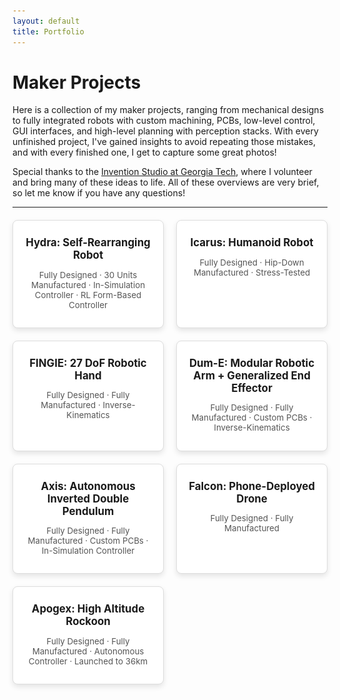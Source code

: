 ```yaml
---
layout: default
title: Portfolio
---
```


# Maker Projects

Here is a collection of my maker projects, ranging from mechanical designs to fully integrated robots with custom machining, PCBs, low-level control, GUI interfaces, and high-level planning with perception stacks. With every unfinished project, I've gained insights to avoid repeating those mistakes, and with every finished one, I get to capture some great photos! 

Special thanks to the [Invention Studio at Georgia Tech](https://inventionstudio.gatech.edu/), where I volunteer and bring many of these ideas to life. All of these overviews are very brief, so let me know if you have any questions!

---

<div class="portfolio-grid">
  <!-- Project 0 -->
  <div class="portfolio-card" onclick="toggleModal('modal0')">
    <h2>Hydra: Self-Rearranging Robot</h2>
    <p>Fully Designed &middot; 30 Units Manufactured &middot; In-Simulation Controller &middot; RL Form-Based Controller</p>
  </div>
  
  <!-- Project 1 -->
  <div class="portfolio-card" onclick="toggleModal('modal1')">
    <h2>Icarus: Humanoid Robot</h2>
    <p>Fully Designed &middot; Hip-Down Manufactured &middot; Stress-Tested</p>
  </div>

  <!-- Project 2 -->
  <div class="portfolio-card" onclick="toggleModal('modal2')">
    <h2>FINGIE: 27 DoF Robotic Hand</h2>
    <p>Fully Designed &middot; Fully Manufactured &middot; Inverse-Kinematics</p>
  </div>

  <!-- Project 3 -->
  <div class="portfolio-card" onclick="toggleModal('modal3')">
    <h2>Dum-E: Modular Robotic Arm + Generalized End Effector</h2>
    <p>Fully Designed &middot; Fully Manufactured &middot; Custom PCBs &middot; Inverse-Kinematics</p>
  </div>

  <!-- Project 4 -->
  <div class="portfolio-card" onclick="toggleModal('modal4')">
    <h2>Axis: Autonomous Inverted Double Pendulum</h2>
    <p>Fully Designed &middot; Fully Manufactured &middot; Custom PCBs &middot; In-Simulation Controller</p>
  </div>

  <!-- Project 5 -->
  <div class="portfolio-card" onclick="toggleModal('modal5')">
    <h2>Falcon: Phone-Deployed Drone</h2>
    <p>Fully Designed &middot; Fully Manufactured</p>
  </div>

  <!-- Project 6 -->
  <div class="portfolio-card" onclick="toggleModal('modal6')">
    <h2>Apogex: High Altitude Rockoon</h2>
    <p>Fully Designed &middot; Fully Manufactured &middot; Autonomous Controller &middot; Launched to 36km</p>
  </div>
</div>

<!-- Modals -->
<div id="modal0" class="modal">
  <div class="modal-content">
    <button class="close-btn" onclick="toggleModal('modal0')">&times;</button>
    <h2>Hydra: Self-Rearranging Robot</h2>
    <div class="two-column">
      <div class="text-column">
        <h3>Motivation</h3>
        <p>Humans have shaped the world to suit our needs, creating a utilitarian environment we can inhabit. Anthropomorphic robotics, therefore, serves as a natural bridge to generalized robotics—capable of using the same tools and spaces, and thus performing the same tasks as we do. However, robotics has the potential to achieve much more. What if robots weren't constrained by form? What if they could navigate any conceivable space, grasp objects of any shape, and serve and manipulate any tool? Amorphic robotics opens up every niche in our world — offering possibilities beyond what evolution could provide.</p>
        <h3>Design Overview</h3>
        <p>All self-rearranging robots currently are prohibitively large, move very slowly, and have horribly insufficient control systems. I want to solve all of these problems. I decided to use <em>edges</em> and <em>nodes</em>. Nodes have four electromagnets which can be controlled, and edges can rotate, extend, and flex, with magnetic terminals on each side. This enables self-rearrangement and unrestricted movement. The mechanical and electrical design allows for sub-cm length of edges and 10mm width in each node-edge subsystem.</p>
      </div>
      <div class="image-column">
        <img src="images/hydra_render.png" alt="Hydra Render">
      </div>
    </div>
    <!-- Move "Some Challenges" section here -->
    <h3>Some Challenges</h3>
    <p>This project is ongoing, so not all of the challenges are known yet, but below are a few that caused me pain...</p>
    <ul>
      <li><strong>Permanent Magnets</strong>: Since the batteries are self-contained within the nodes (and also communicate power via pogo pin contact points to the edges), we want to minimize power usage. Thus, we don't want energy draw when the electromagnets are in contact (i.e. <em>on</em>). So, instead of traditional electromagnets which are on when current is sent through them, I had to use permanent magnets which are off when current is sent through them. Unfortunately, these do not exist for purchase in the size I need, so I manufactured them. To do this, I designed and manufactured a spooling mechanism and computed the solenoid dimensions to generate a specific holding force of the magnet. This necessary holding force was computed through stochastic guarantees on the cumulative force of lattice structures that the overall system could generate. This garauntee is quite cool as there is feedback between torque profiles in the motor, the weight of the motors, and the peak carrying weight of the magnets and their own weight so it turns into an optimization problem!</li>
      <li><strong>Position Control of Motors</strong>: The motors used are micro-DC motors which cost about $1 each with custom planetary gearboxes (for the motor responsible for rotation) and wormgear drives (for the motor responsible for extension/flexion) and unfortunately are too small to have any encoder setup that I could simply buy. As such, I had to use coin encoders (which only have an accuracy of 180 degrees) and embed them into the back-shaft inside the micro-DC motor. To do this, I had to reconstruct the shell of the motor, which required me to bend zinc sheets very precisely and mount the encoders as part of the body of the motor.</li>
      <li><strong>Parallelized Simulation</strong>: Previous attempts at large-scale self-reassembling robots generally used search algorithms and basic movement primitive structures. But, based on work at the AMBER Lab, I was curious about how we could reduce the high-dimensional decision space of this control system (since it has massive state spaces) using reinforcement learning (RL). I thus set up IsaacSim in a Dockerized container and hosted it on a virtual GPU (since I cannot afford the multi-thousand dollar price tag to buy one). I wrote custom physics for the attachment and reorganization of nodes and edges. I'm currently experimenting with different hierarchically stacked RL-based controllers.</li>
    </ul>
  </div>
</div>

<div id="modal1" class="modal">
  <div class="modal-content">
    <button class="close-btn" onclick="toggleModal('modal1')">&times;</button>
    <h2>Icarus: Humanoid Robot</h2>
    <!-- First section with text on the left and image on the right -->
    <div class="two-column">
      <div class="text-column">
        <h3>Challenges</h3>
        <p>You'll notice that I did not use the typical cylindrical motors to actuate the joints. This was due to cost - each of those (e.g. Unitree B1) are $8,000+ which are personally unaffordable. Instead, I decided to build in the motors to the skeletal structure of the robot. This posed a massive mechanical engineering challenge as parameterizing the model is now nearly impossible. I built an API that plugs into my Fusion 360 for this that draws on available dimensions from Servocity, where I sourced the motors. This enables parameterization of limb lengths so that I can optimize stress profiles in FEA in Fusion 360.</p>
        <h3>Objectives</h3>
        <p>A main objective that I gave myself for this project was to try to mimic the motion patterns of humanoid joints as closely as possible. A good example of this is the scapular motion, which does not follow a typical fixed radius arc. Instead, it moves approximately linearly until an inflection point at which it translates to an arc of approximately fixed radius. To mimic this, I used linear rails with linear bearings with pendulum-esque structures actuated by a central motor. On the linear rails, there are stiff springs. As the linear rail (attached to the shoulders) moves up the rail linearly, they quickly collide with the springs, which then translate the motion to an arc.</p>
        <p>Similarly, shoulder abduction (generally controlled by the supraspinatus and lateral middle deltoid muscles) is controlled by linear rails themselves actuated by in-line motors attached to the spine via universal joints, allowing for a full range of motion.</p>
      </div>
      <div class="image-column">
        <img src="images/human.PNG" alt="Icarus Render">
      </div>
    </div>
    <!-- Optimizations section in single column -->
    <h3>Optimizations</h3>
    <p>The entire assembly had to be low-cost. Because of the in-line motor design and the entirely custom gearboxes, it is able to be assembled at the cost of approximately $3,000. To achieve this, I had to design a Fusion 360 widget to automatically parameterize and generate crown gearboxes since I needed to translate axial motion from the motors, which is in-line with the joints, to a perpendicular motion while also controlling the exact torque profiles of the joints.</p>
    <p>The use of custom-coded widgets was especially useful because I was computing the necessary torque profiles of the different joints through walking simulation in MuJoCo. The walking dynamics were manually defined in the beginning after a long attempt using Pinocchio.</p>
    <!-- Manufacturing section -->
    <h3>Manufacturing</h3>
    <p>Due to budget constraints, I was only able to manufacture the hip-down parts. Below, I showcase one of the legs and the knee joint. All of the parts were manufactured from aluminum (a fastener for the ankle was steel due to shearing concerns) using a 5-axis CNC for 3D parts and a waterjet for the 2D parts.</p>
    <!-- Third set of side-by-side images -->
    <div class="small-image-row">
      <img src="images/gearbox.png" alt="Gearbox">
      <img src="images/leg.png" alt="Leg">
    </div>
    <!-- Stress-Test section -->
    <h3>Stress-Test</h3>
    <p>After simulating necessary joint torque values, I evaluated how well the manufactured joints matched. Compared to simulated values, the resulting torque profiles were nearly identical. Below is an interesting comparison to humanoid joint profiles, which the robotic joints universally outperformed.</p>
    <!-- Single full-width image -->
    <img src="images/stress_test.png" alt="Icarus Robot Close-up" class="centered-image">
  </div>
</div>


<div id="modal2" class="modal">
  <div class="modal-content">
    <button class="close-btn" onclick="toggleModal('modal2')">&times;</button>
    <h2>FINGIE: 27 DoF Robotic Hand</h2>
    <div class="medium-image-row">
        <img src="images/fingie1.png" alt="view1">
        <img src="images/fingie2.png" alt="view2">
    </div>
    <h3>Description</h3>
    <p>The goal of this project was to use creative manufacturing techniques and materials to biomechanically simulate anthropomorphic hand movements. Almost all prosthetics/robotic hands on the market are maximum of 10-13 DoF, this project aims to capture the full 27 DoF present in normal human hands.</p>
    <h3>Some Challenges</h3>
    <ul>
      <li><strong>Complex Joint Dynamics</strong>: There are so many complex dynamics in the human hand. Just squeeze your metacarpals together, that's not even generally considered a degree of motion but it is! The thumb is an absolute mess with how it interacts with the trapezium (still better than the mess of bones in the foot though)! So, it was relatively obvious from the start that simple joints using bearings, bushings, etc. would be pointless since half of the joints work in multiple dimensions simultaneously anyway. So, what I became interested in what flexible resin printing (all of the white in the renders above). This enables twisting, compression, extension, etc. of what could be considered ligaments and tendons. These were wrapped around the base and end of the metacarpals and bolted into place. They were also snap-fitted to the back of the fingers and act as the grip as well on the distal joints.</li>
      <li><strong>Long-Range Force Communication</strong>: We know from prosthetics that EMG measurements in the palm/hand are essentially non-existent and similarly anatomically we know that the muscles responsible for hand movement are almost entirely activated and contained within the forearm. Similarly, for this project, I housed the actuators which were simple servo motors with about 10kg/cm of torque with a custom spool attachment on top. These spools were wrapped with kevlar string and routed through holes in the hand to actuate different directions. An added benefit of the flexible resin prints is that inverse movement already occurs without active actuation, so the motors only need to actuate joints in one direction in general.</li>
      <li><strong>Abduction & Adduction of Phlanges</strong>: If I were to return to this project, I would custom manufacture gear boxes to fit inside of the palm and between the metacarpals to do much of the hand's actuation, but I did this project when I was less confident in my mechanical engineering, so I decided instead to deal with non-tendon-actuated movement by simply carving out an area in the phalanges in the fingers and inserting a micro-servo motor which then locks its arm via jointed bolt to the end of the metacarpals, and thus achieves direct drive of the abduction/adduction motion.</li>
    </ul>
    <h3>Where This Ended Up</h3>
    All of this project was manufactured back when was working on it, but it ended up failing because of the very low fidelity of control that I could exert on each joint. This was a combination of how I used tendons and flexible ligament structures in the design. I have given some thought to how I would redo this if I were to give it another go. Some thoughts are in this <a href="images/design_doc.pdf" target="_blank">design document</a>.
  </div>
</div>

<div id="modal3" class="modal">
  <div class="modal-content">
    <button class="close-btn" onclick="toggleModal('modal3')">&times;</button>
    <h2>Dum-E: Modular Robotic Arm & Generalized End Effector</h2>
    <div class="two-column">
      <div class="text-column">
        <h3>Description</h3>
        <p>My intention was to hang this robotic arm from the ceiling and have a large enough range of motion to reach any object in about a third of my dorm room. Due to size, utility requirements, etc. I had multiple goals</p>
        <ul>
          <li><strong>Modularity</strong>: Due to the number of joints, I designed all of them to share the same internal structure with differing mechanically parameterized outer diameters. </li>
          <li><strong>Generalized End Effector</strong>: I wanted the arm to be very multi-use and as such, I designed numerous different end effectors such as grippers, drills, electromagnetic holders, and a couple others. The end effector of the arm used a servo mechanism to lock the attached end effector into place and used pogo pins to communicate power and datastreams.</li>
          <li><strong>Inverse Kinematics</strong>: This was the first project that I attempted inverse kinematics for and largely succeeded. I used MuJoCo to produce a digital twin and update the positioning in real-time as the robotic arm moved.</li>
          <li><strong>Custom PCBs</strong>: I used a magnetically locking drawer in the base of the arm to house the Raspberry Pi 4B+ which acted as the central controller. Since there were so many joints in series and I couldn't fit dozens of wires in the housing of the arm, I designed and manufactured custom PCBs which used modbus commands to control each motor individually based on indices sent in the commands (this thus reduced the number of wires to a total of four).</li>
        </ul>
      </div>
      <div class="image-column">
        <img src="images/bodies1.png" alt="body Render">
      </div>
    </div>
    <h3>Modular Joint Design</h3>
    <div class="small-image-row">
        <img src="images/joint1.png" alt="view1">
        <img src="images/joint2.png" alt="view2">
    </div>
    <h3>Generalized End Effector Design</h3>
    <div class="small-image-row">
        <img src="images/endeffector1.png" alt="view1">
        <img src="images/endeffector2.png" alt="view2">
    </div>
  </div>
</div>

<div id="modal4" class="modal">
  <div class="modal-content">
    <button class="close-btn" onclick="toggleModal('modal4')">&times;</button>
    <h2>Axis: Autonomous Inverted Double Pendulum</h2>
    <img src="/assets/images/project4-large.jpg" alt="Axis Pendulum">
    <p>Detailed description of Axis project goes here.</p>
  </div>
</div>

<div id="modal5" class="modal">
  <div class="modal-content">
    <button class="close-btn" onclick="toggleModal('modal5')">&times;</button>
    <h2>Falcon: Phone-Deployed Drone</h2>
    <img src="/assets/images/project5-large.jpg" alt="Falcon Drone">
    <p>Detailed description of Falcon project goes here.</p>
  </div>
</div>

<div id="modal6" class="modal">
  <div class="modal-content">
    <button class="close-btn" onclick="toggleModal('modal6')">&times;</button>
    <h2>Apogex: High Altitude Rockoon</h2>
    <img src="/assets/images/project6-large.jpg" alt="Apogex Rockoon">
    <p>Detailed description of Apogex project goes here.</p>
  </div>
</div>

<!-------------------------------------------- JS & Stylings -------------------------------------------->

<!-- JavaScript for Modal Toggle -->
<script>
  function toggleModal(modalId) {
    const modal = document.getElementById(modalId);
    if (modal) {
      const isVisible = modal.classList.contains("show-modal");
      modal.classList.toggle("show-modal", !isVisible);
      document.body.classList.toggle("modal-open", !isVisible);
    }
  }

  // Close modal when clicking outside of it
  window.addEventListener('click', function(event) {
    const modals = document.querySelectorAll('.modal');
    modals.forEach((modal) => {
      if (event.target === modal) {
        modal.classList.remove("show-modal");
        document.body.classList.remove("modal-open");
      }
    });
  });
</script>

<!-- CSS for the modal and portfolio grid -->
<!-- CSS for the modal and portfolio grid with fade-in/out effect and adjusted text sizes -->
<style>
  .centered-image {
    display: block;           /* Makes image act like a block-level element */
    margin: 0 auto;           /* Centers the image horizontally */
    width: 50%;               /* Sets image width to 50% of its container */
    max-width: 50%;          /* Ensures image does not exceed container width */
    height: auto;             /* Maintains the aspect ratio */
}

/* Modal Content Styling */
.modal-content {
    background-color: #fff;
    border-radius: 8px;
    padding: 20px;
    width: 80vw;
    height: auto;
    position: relative;
    text-align: left;
    overflow-y: auto;
    max-height: 80vh;
    box-sizing: border-box;
}

/* Two-Column Layout for First Section */
.two-column {
    display: grid;
    grid-template-columns: 1fr 1fr; /* Two equal-width columns */
    gap: 20px;
    margin-bottom: 20px;
}

.text-column {
    /* No additional alignment styling needed */
}

.image-column img {
    width: 100%; /* Make the image take up full width of the column */
    height: auto;
    border-radius: 4px;
}

/* Image Row Styling for other sections */
.image-row {
    display: flex;
    justify-content: space-between;
    gap: 10px;
    margin-bottom: 20px;
}

.image-row img {
    width: 48%;
    height: auto;
    border-radius: 4px;
}

.small-image-row {
    display: flex;
    justify-content: space-around;
    align-items: flex-start; /* Align images to the top of the row */
    gap: 10px;
    margin-bottom: 20px;
}

.small-image-row img {
    width: 48%; /* Scale these images to 48% of the container width */
    max-width: 20%; /* Prevent the image from exceeding its container */
    height: auto; /* Maintain aspect ratio */
    border-radius: 4px;
    object-fit: contain; /* Ensures aspect ratio is maintained without stretching */
}

.medium-image-row {
    display: flex;
    justify-content: center; /* Center the group horizontally */
    align-items: center; /* Center images of different heights vertically */
    gap: 10px;
    margin-bottom: 20px;
}

.medium-image-row img {
    width: 48%; /* Scale these images to 48% of the container width */
    max-width: 50%; /* Prevent the image from exceeding its container */
    height: auto; /* Maintain aspect ratio */
    border-radius: 4px;
    object-fit: contain; /* Ensures aspect ratio is maintained without stretching */
}


  /* Portfolio Grid */
  .portfolio-grid {
    display: grid;
    grid-template-columns: repeat(2, 1fr);
    gap: 20px;
    max-width: 100%;
    margin-top: 20px;
  }

  .portfolio-card {
    background-color: #ffffff;
    border: 1px solid #ddd;
    border-radius: 8px;
    box-shadow: 0 4px 8px rgba(0, 0, 0, 0.1);
    padding: 15px;
    text-align: center;
    transition: transform 0.2s;
    cursor: pointer;
    width: auto;
  }

  .portfolio-card:hover {
    transform: translateY(-5px);
  }

  .portfolio-card img {
    width: 100%;
    height: auto;
    border-radius: 4px;
    margin-bottom: 10px;
  }

  .portfolio-card h2 {
    font-size: 1.2em; /* Original font size for project titles */
    margin: 10px 0;
  }

  .portfolio-card p {
    font-size: 0.95em; /* Original font size for project descriptions */
    color: #555;
  }

  /* Modal Styles */
  .modal {
    display: flex;
    justify-content: center;
    align-items: center;
    position: fixed;
    top: 0;
    left: 0;
    width: 100vw;
    height: 100vh;
    background-color: rgba(0, 0, 0, 0.8);
    opacity: 0;
    visibility: hidden;
    transition: opacity 0.3s ease, visibility 0.3s ease;
    z-index: 1000;
  }

  .show-modal {
    opacity: 1;
    visibility: visible;
  }

  .show-modal .modal-content {
    transform: scale(1);
  }

  .modal-content img {
    width: 100%;
    height: auto;
    border-radius: 4px;
    margin-top: 10px;
  }

  .modal-content h2 {
    margin-top: 0;
  }

  .close-btn {
    position: absolute;
    top: 10px;
    right: 15px;
    font-size: 28px;
    color: #333;
    background: none;
    border: none;
    cursor: pointer;
    z-index: 10;
  }

  .modal-open {
    overflow: hidden;
  }
</style>
